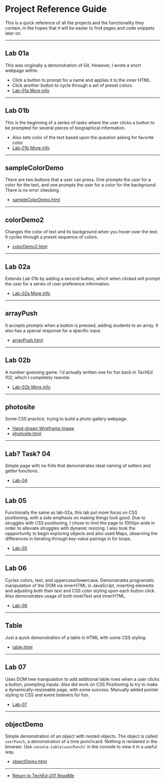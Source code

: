 # Project Reference Guide

This is a quick reference of all the projects and the functionality they contain, in the hopes that it will be easier to find pages and code snippets later on.

---

## Lab 01a

This was originally a demonstration of Git. However, I wrote a short webpage within.

- Click a button to prompt for a name and applies it to the inner HTML.
- Click another button to cycle through a set of preset colors.
- [Lab-01a More info](./lab-01a/lab-01a.md)

---

## Lab 01b

This is the beginning of a series of tasks where the user clicks a button to be prompted for several pieces of biographical information.

- Also sets color of the text based upon the question asking for favorite color
- [Lab-01b More info](./lab-01b/lab-01b.md)

---

## sampleColorDemo

There are two buttons that a user can press. One prompts the user for a color for the text, and one prompts the user for a color for the background. There is no error checking.

- [sampleColorDemo.html](./other/sampleColorDemo.html)

---

## colorDemo2

Changes the color of text and its background when you hover over the text. It cycles through a preset sequence of colors.

- [colorDemo2.html](./other/colorDemo2.html)

---

## Lab 02a

Extends Lab 01b by adding a second button, which when clicked will prompt the user for a series of user preference information.

- [Lab-02a More info](./lab-02a/lab-02a.md)

---

## arrayPush

It accepts prompts when a button is pressed, adding students to an array. It also has a special response for a specific input.

- [arrayPush.html](./other/arrayPush.html)

---

## Lab 02b

A number guessing game. I'd actually written one for fun back in TechEd 102, which I completely rewrote.

- [Lab-02b More info](./lab-02b/lab-02b.md)

---

## photosite

Some CSS practice, trying to build a photo gallery webpage.

- [Hand-drawn Wireframe Image](./photosite/PhotographySiteWireframe.jpg)
- [photosite.html](./photosite/photosite.html)

---

## Lab? Task? 04

Simple page with no frills that demonstrates ideal naming of setters and getter functions.

- [Lab-04](/code/lab-04/p04.html)

---

## Lab 05

Functionally the same as lab-02a, this lab put more focus on CSS positioning, with a side emphasis on making things look good. Due to struggles with CSS positioning, I chose to limit the page to 1000px wide in order to alleviate struggles with dynamic resizing. I also took the oppportunity to begin exploring objects and also used Maps, observing the differences in iterating through key-value pairings in for loops.

- [Lab-05](/code/lab-05/lab-05.md)

---

## Lab 06

Cycles colors, text, and uppercase/lowercase. Demonstrates programatic manipulation of the DOM via innerHTML in JavaScript, inserting elements and adjusting both their text and CSS color styling upon each button click. Also demonstrates usage of both innerText and innerHTML.

- [Lab-06](/code/lab-06/lab-06.md)

---

## Table

Just a quick demonstration of a table in HTML with some CSS styling.

- [table.html](/code/table.html)

---

## Lab 07

Uses DOM tree manipulation to add additional table rows when a user clicks a button, prompting inputs. Also did work on CSS Positioning to try to make a dynamically-resizeable page, with some success. Manually added pointer styling to CSS and event listeners for fun.

- [Lab-07](/code/lab-07/lab-07.md)

---

## objectDemo

Simple demonstration of an object with nested objects. The object is called `userPunch`, a demonstration of a time punchcard. Nothing is rendered in the browser. Use `console.table(userPunch)` in the console to view it in a useful way.

- [objectDemo.html](/code/objectDemo.html)

---

- [Return to TechEd-201 ReadMe](/README.md)
